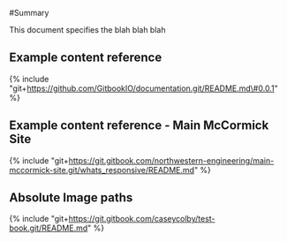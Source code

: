 \#Summary

This document specifies the blah blah blah

## Example content reference 

{% include "git+https://github.com/GitbookIO/documentation.git/README.md\#0.0.1" %}

## Example content reference - Main McCormick Site

{% include "git+https://git.gitbook.com/northwestern-engineering/main-mccormick-site.git/whats_responsive/README.md" %}

## Absolute Image paths

{% include "git+https://git.gitbook.com/caseycolby/test-book.git/README.md" %}






